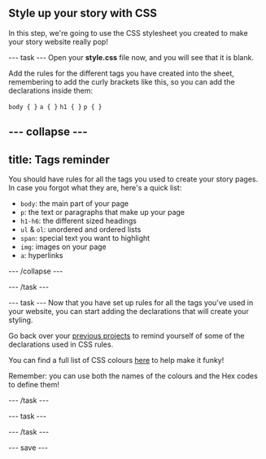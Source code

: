 ## Style up your story with CSS

In this step, we're going to use the CSS stylesheet you created to make your story website really pop! 

--- task ---
Open your **style.css** file now, and you will see that it is blank. 

Add the rules for the different tags you have created into the sheet, remembering to add the curly brackets like this, so you can add the declarations inside them:

```body { }```
```a { }```
```h1 { }```
```p { }```

--- collapse ---
---
title: Tags reminder
---

You should have rules for all the tags you used to create your story pages. In case you forgot what they are, here's a quick list:

+ ```body```: the main part of your page
+ ```p```: the text or paragraphs that make up your page
+ ```h1-h6```: the different sized headings
+ ```ul``` & ```ol```: unordered and ordered lists
+ ```span```: special text you want to highlight
+ ```img```: images on your page
+ ```a```: hyperlinks

--- /collapse ---

--- /task ---

--- task ---
Now that you have set up rules for all the tags you've used in your website, you can start adding the declarations that will create your styling. 

Go back over your [previous projects](https://learning-admin.raspberrypi.org/en/projects/edit-the-web) to remind yourself of some of the declarations used in CSS rules. 

You can find a full list of CSS colours [here](https://www.w3schools.com/cssref/css_colors.asp) to help make it funky!

Remember: you can use both the names of the colours and the Hex codes to define them!

--- /task ---

--- task ---



--- /task ---

--- save ---
